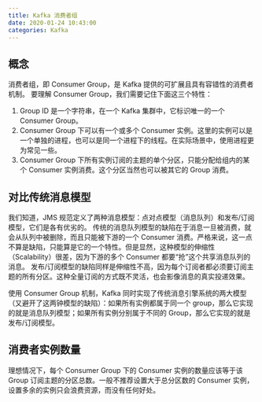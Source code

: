 ```yaml
---
title: Kafka 消费者组
date: 2020-01-24 10:43:00
categories: Kafka
---
```

## 概念
消费者组，即 Consumer Group，是 Kafka 提供的可扩展且具有容错性的消费者机制。
要理解 Consumer Group，我们需要记住下面这三个特性：
1. Group ID 是一个字符串，在一个 Kafka 集群中，它标识唯一的一个 Consumer Group。
2. Consumer Group 下可以有一个或多个 Consumer 实例。这里的实例可以是一个单独的进程，也可以是同一个进程下的线程。在实际场景中，使用进程更为常见一些。
3. Consumer Group 下所有实例订阅的主题的单个分区，只能分配给组内的某个 Consumer 实例消费。这个分区当然也可以被其它的 Group 消费。 

## 对比传统消息模型
我们知道，JMS 规范定义了两种消息模型：点对点模型（消息队列）和发布/订阅模型，它们是各有优劣的。
传统的消息队列模型的缺陷在于消息一旦被消费，就会从队列中被删除，而且只能被下游的一个 Consumer 消费。严格来说，这一点不算是缺陷，只能算是它的一个特性。但是显然，这种模型的伸缩性（Scalability）很差，因为下游的多个 Consumer 都要“抢”这个共享消息队列的消息。
发布/订阅模型的缺陷同样是伸缩性不高，因为每个订阅者都必须要订阅主题的所有分区。这种全量订阅的方式既不灵活，也会影像消息的真实投递效果。

使用 Consumer Group 机制，Kafka 同时实现了传统消息引擎系统的两大模型（又避开了这两钟模型的缺陷）：如果所有实例都属于同一个 group，那么它实现的就是消息队列模型；如果所有实例分别属于不同的 Group，那么它实现的就是 发布/订阅模型。

## 消费者实例数量
理想情况下，每个 Consumer Group 下的 Consumer 实例的数量应该等于该 Group 订阅主题的分区总数。一般不推荐设置大于总分区数的 Consumer 实例，设置多余的实例只会浪费资源，而没有任何好处。


